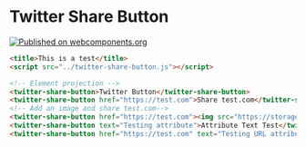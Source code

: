 # Twitter Share Button

[![Published on webcomponents.org](https://img.shields.io/badge/webcomponents.org-published-blue.svg)](https://www.webcomponents.org/element/owner/my-element)

<!--
```
<custom-element-demo>
  <template>
    <link rel="import" href="my-element.html">
    <link rel="import" href="../other-element/other-element.html">
    <next-code-block></next-code-block>
  </template>
</custom-element-demo>
```
-->
```html
<title>This is a test</title>
<script src="../twitter-share-button.js"></script>

<!-- Element projection -->
<twitter-share-button>Twitter Button</twitter-share-button>
<twitter-share-button href="https://test.com">Share test.com</twitter-share-button>
<!-- Add an image and share test.com-->
<twitter-share-button href="https://test.com"><img src="https://storage.googleapis.com/material-icons/external-assets/v4/icons/svg/ic_share_black_24px.svg"></twitter-share-button>
<twitter-share-button text="Testing attribute">Attribute Text Test</twitter-share-button>
<twitter-share-button href="https://test.com" text="Testing URL attribute">Attribute and URL Test</twitter-share-button>


```